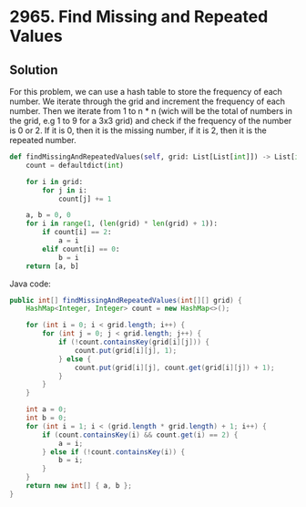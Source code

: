 # 2965. Find Missing and Repeated Values

## Solution

For this problem, we can use a hash table to store the frequency of each number. We iterate through the grid and increment the frequency of each number. Then we iterate from 1 to n * n (wich will be the total of numbers in the grid, e.g 1 to 9 for a 3x3 grid) and check if the frequency of the number is 0 or 2. If it is 0, then it is the missing number, if it is 2, then it is the repeated number.

```python
def findMissingAndRepeatedValues(self, grid: List[List[int]]) -> List[int]:
    count = defaultdict(int)

    for i in grid:
        for j in i:
            count[j] += 1

    a, b = 0, 0
    for i in range(1, (len(grid) * len(grid) + 1)):
        if count[i] == 2:
            a = i
        elif count[i] == 0:
            b = i
    return [a, b]
```

Java code:

```java
public int[] findMissingAndRepeatedValues(int[][] grid) {
    HashMap<Integer, Integer> count = new HashMap<>();

    for (int i = 0; i < grid.length; i++) {
        for (int j = 0; j < grid.length; j++) {
            if (!count.containsKey(grid[i][j])) {
                count.put(grid[i][j], 1);
            } else {
                count.put(grid[i][j], count.get(grid[i][j]) + 1);
            }
        }
    }

    int a = 0;
    int b = 0;
    for (int i = 1; i < (grid.length * grid.length) + 1; i++) {
        if (count.containsKey(i) && count.get(i) == 2) {
            a = i;
        } else if (!count.containsKey(i)) {
            b = i;
        }
    }
    return new int[] { a, b };
}
```